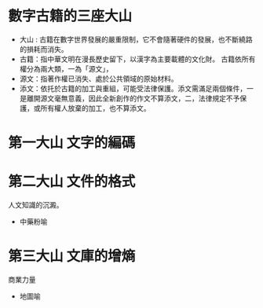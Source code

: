 ﻿# 數字古籍的三座大山

* 大山 : 古籍在數字世界發展的嚴重限制，它不會隨著硬件的發展，也不斷繞路的損耗而消失。
* 古籍：指中華文明在漫長歷史留下，以漢字為主要載體的文化財。
古籍依所有權分為兩大類，一為「源文」，
* 源文：指著作權已消失、處於公共領域的原始材料。
* 添文：依托於古籍的加工與重組，可能受法律保護。添文需滿足兩個條件，一是離開源文毫無意義，因此全新創作的作文不算添文，二，法律規定不予保護，或所有權人放棄的加工，也不算添文。

# 第一大山 文字的編碼


# 第二大山 文件的格式
人文知識的沉澱。
* 中藥粉喻

# 第三大山 文庫的增熵
商業力量


* 地圖喻
